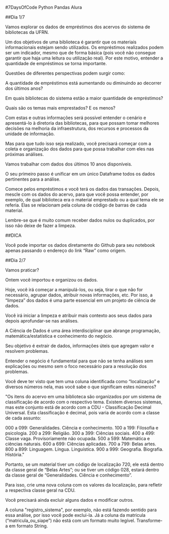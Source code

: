 #7DaysOfCode Python Pandas Alura


##Dia 1/7


Vamos explorar os dados de empréstimos dos acervos do sistema de bibliotecas da UFRN.

Um dos objetivos de uma biblioteca é garantir que os materiais informacionais estejam sendo utilizados.
Os empréstimos realizados podem ser um indicador, mesmo que de forma básica (pois você não consegue garantir que haja uma leitura ou utilização real).
Por este motivo, entender a quantidade de empréstimos se torna importante.


Questões de diferentes perspectivas podem surgir como:


A quantidade de empréstimos está aumentando ou diminuindo ao decorrer dos últimos anos?

Em quais bibliotecas do sistema estão a maior quantidade de empréstimos?

Quais são os temas mais emprestados? E os menos?



Com estas e outras informações será possível entender o cenário e apresentá-lo à diretoria das bibliotecas, 
para que possam tomar melhores decisões na melhoria da infraestrutura, dos recursos e processos da unidade de informação.


Mas para que tudo isso seja realizado, 
você precisará começar com a coleta e organização dos dados para que possa trabalhar com eles nas próximas análises.


Vamos trabalhar com dados dos últimos 10 anos disponíveis.

O seu primeiro passo é unificar em um único Dataframe todos os dados pertinentes para a análise.

Comece pelos empréstimos e você terá os dados das transações.
Depois, mescle com os dados do acervo, para que você possa entender, 
por exemplo, de qual biblioteca era o material emprestado ou a qual tema ele se referia. 
Elas se relacionam pela coluna de código de barras de cada material.

Lembre-se que é muito comum receber dados nulos ou duplicados, por isso não deixe de fazer a limpeza.


##DICA


Você pode importar os dados diretamente do Github para seu notebook apenas passando o endereço do link “Raw” como origem.



##Dia 2/7



Vamos praticar?


Ontem você importou e organizou os dados. 

Hoje, você irá começar a manipulá-los, ou seja, tirar o que não for necessário, agrupar dados, atribuir novas informações, etc.
Por isso, a “limpeza” dos dados é uma parte essencial em um projeto de ciência de dados.


Você irá iniciar a limpeza e atribuir mais contexto aos seus dados para depois aprofundar-se nas análises.


A Ciência de Dados é uma área interdisciplinar que abrange programação, matemática/estatística e conhecimento do negócio. 

Seu objetivo é extrair de dados, informações úteis que agregam valor e resolvem problemas.

Entender o negócio é fundamental para que não se tenha análises sem explicações ou mesmo sem o foco necessário para a resolução dos problemas.


Você deve ter visto que tem uma coluna identificada como “localização” e diversos números nela, mas você sabe o que significam estes números?


"Os itens do acervo em uma biblioteca são organizados por um sistema de classificação de acordo com o respectivo tema.
Existem diversos sistemas, mas este conjunto está de acordo com a CDU - Classificação Decimal Universal. 
Esta classificação é decimal, pois varia de acordo com a classe de cada assunto:
 

000 a 099: Generalidades. Ciência e conhecimento.
100 a 199: Filosofia e psicologia.
200 a 299: Religião.
300 a 399: Ciências sociais.
400 a 499: Classe vaga. Provisoriamente não ocupada.
500 a 599: Matemática e ciências naturais.
600 a 699: Ciências aplicadas.
700 a 799: Belas artes.
800 a 899: Linguagem. Língua. Linguística.
900 a 999: Geografia. Biografia. História."


Portanto, se um material tiver um código de localização 720, ele está dentro da classe geral de “Belas Artes”; ou se tiver um código 028, estará dentro da classe geral de “Generalidades. Ciência e conhecimento”.

Para isso, crie uma nova coluna com os valores da localização, para refletir a respectiva classe geral na CDU.

Você precisará ainda excluir alguns dados e modificar outros.  

A coluna "registro_sistema", por exemplo, não está fazendo sentido para essa análise, por isso você pode exclui-la.
Já a coluna da matricula (“matricula_ou_siape”) não está com um formato muito legível. Transforme-a em formato String.
